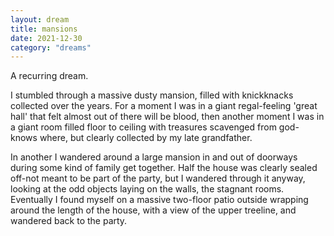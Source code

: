 ```yaml
---
layout: dream
title: mansions
date: 2021-12-30
category: "dreams"
---
```


A recurring dream.
<!-- excerpt -->


I stumbled through a massive dusty mansion, filled with knickknacks collected over the years. For a moment I was in a giant regal-feeling 'great hall' that felt almost out of there will be blood, then another moment I was in a giant room filled floor to ceiling with treasures scavenged from god-knows where, but clearly collected by my late grandfather.

In another I wandered around a large mansion in and out of doorways during some kind of family get together. Half the house was clearly sealed off-not meant to be part of the party, but I wandered through it anyway, looking at the odd objects laying on the walls, the stagnant rooms. Eventually I found myself on a massive two-floor patio outside wrapping around the length of the house, with a view of the upper treeline, and wandered back to the party.